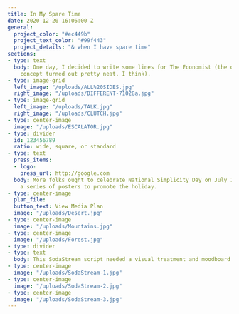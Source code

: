 ```yaml
---
title: In My Spare Time
date: 2020-12-20 16:06:00 Z
general:
  project_color: "#ec449b"
  project_text_color: "#99f443"
  project_details: "& when I have spare time"
sections:
- type: text
  body: One day, I decided to write some lines for The Economist (the out-of-home
    concept turned out pretty neat, I think).
- type: image-grid
  left_image: "/uploads/ALL%20SIDES.jpg"
  right_image: "/uploads/DIFFERENT-71028a.jpg"
- type: image-grid
  left_image: "/uploads/TALK.jpg"
  right_image: "/uploads/CLUTCH.jpg"
- type: center-image
  image: "/uploads/ESCALATOR.jpg"
- type: divider
  id: 123456789
  ratio: wide, square, or standard
- type: text
  press_items:
  - logo: 
    press_url: http://google.com
  body: More folks ought to celebrate National Simplicity Day on July 12, so I created
    a series of posters to promote the holiday.
- type: center-image
  plan_file: 
  button_text: View Media Plan
  image: "/uploads/Desert.jpg"
- type: center-image
  image: "/uploads/Mountains.jpg"
- type: center-image
  image: "/uploads/Forest.jpg"
- type: divider
- type: text
  body: This SodaStream script needed a visual treatment and moodboard.
- type: center-image
  image: "/uploads/SodaStream-1.jpg"
- type: center-image
  image: "/uploads/SodaStream-2.jpg"
- type: center-image
  image: "/uploads/SodaStream-3.jpg"
---
```


